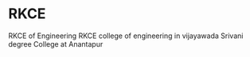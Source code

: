 # RKCE
RKCE of Engineering
RKCE college of engineering in vijayawada
Srivani degree College at Anantapur
